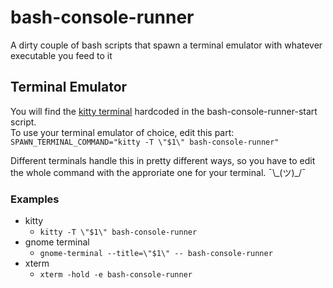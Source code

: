 # bash-console-runner
A dirty couple of bash scripts that spawn a terminal emulator with whatever executable you feed to it

## Terminal Emulator
You will find the [kitty terminal](https://github.com/kovidgoyal/kitty) hardcoded in the bash-console-runner-start script.  
To use your terminal emulator of choice, edit this part:  
`SPAWN_TERMINAL_COMMAND="kitty -T \"$1\" bash-console-runner"`

Different terminals handle this in pretty different ways, so you have to edit the whole command with the approriate one for your terminal.  ¯\\\_(ツ)_/¯ 

### Examples
* kitty
  + `kitty -T \"$1\" bash-console-runner`
* gnome terminal
  + `gnome-terminal --title=\"$1\" -- bash-console-runner`
* xterm
  + `xterm -hold -e bash-console-runner`
